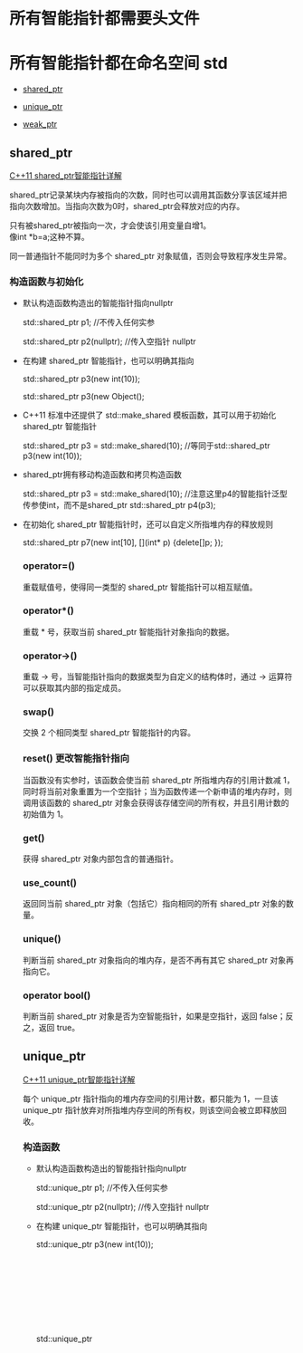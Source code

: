# 所有智能指针都需要头文件<memory>
# 所有智能指针都在命名空间 std

* [shared_ptr](#shared_ptr)

* [unique_ptr](#unique_ptr)

* [weak_ptr](#weak_ptr)

## shared_ptr

[C++11 shared_ptr智能指针详解](http://c.biancheng.net/view/7898.html)

shared_ptr记录某块内存被指向的次数，同时也可以调用其函数分享该区域并把指向次数增加。当指向次数为0时，shared_ptr会释放对应的内存。

只有被shared_ptr被指向一次，才会使该引用变量自增1。  
像int *b=a;这种不算。

同一普通指针不能同时为多个 shared_ptr 对象赋值，否则会导致程序发生异常。


### 构造函数与初始化

* 默认构造函数构造出的智能指针指向nullptr


    std::shared_ptr<int> p1;             //不传入任何实参
    
    std::shared_ptr<int> p2(nullptr);    //传入空指针 nullptr

* 在构建 shared_ptr 智能指针，也可以明确其指向


    std::shared_ptr<int> p3(new int(10));
    
    std::shared_ptr<Object> p3(new Object();
    
* C++11 标准中还提供了 std::make_shared<T> 模板函数，其可以用于初始化 shared_ptr 智能指针


    std::shared_ptr<int> p3 = std::make_shared<int>(10);
    //等同于std::shared_ptr<int> p3(new int(10));

* shared_ptr拥有移动构造函数和拷贝构造函数


    std::shared_ptr<int> p3 = std::make_shared<int>(10);
    //注意这里p4的智能指针泛型传参使int，而不是shared_ptr
    std::shared_ptr<int> p4(p3);

* 在初始化 shared_ptr 智能指针时，还可以自定义所指堆内存的释放规则


    std::shared_ptr<int> p7(new int[10], [](int* p) {delete[]p; });

### operator=()	
重载赋值号，使得同一类型的 shared_ptr 智能指针可以相互赋值。

### operator*()	
重载 * 号，获取当前 shared_ptr 智能指针对象指向的数据。

### operator->()	
重载 -> 号，当智能指针指向的数据类型为自定义的结构体时，通过 -> 运算符可以获取其内部的指定成员。

### swap()	
交换 2 个相同类型 shared_ptr 智能指针的内容。

### reset()	 更改智能指针指向
当函数没有实参时，该函数会使当前 shared_ptr 所指堆内存的引用计数减 1，同时将当前对象重置为一个空指针；当为函数传递一个新申请的堆内存时，则调用该函数的 shared_ptr 对象会获得该存储空间的所有权，并且引用计数的初始值为 1。

### get()	
获得 shared_ptr 对象内部包含的普通指针。

### use_count()	
返回同当前 shared_ptr 对象（包括它）指向相同的所有 shared_ptr 对象的数量。

### unique()	
判断当前 shared_ptr 对象指向的堆内存，是否不再有其它 shared_ptr 对象再指向它。

### operator bool()	
判断当前 shared_ptr 对象是否为空智能指针，如果是空指针，返回 false；反之，返回 true。


## unique_ptr

[C++11 unique_ptr智能指针详解](http://c.biancheng.net/view/7909.html)

每个 unique_ptr 指针指向的堆内存空间的引用计数，都只能为 1，一旦该 unique_ptr 指针放弃对所指堆内存空间的所有权，则该空间会被立即释放回收。

### 构造函数


* 默认构造函数构造出的智能指针指向nullptr


    std::unique_ptr<int> p1;             //不传入任何实参
    
    std::unique_ptr<int> p2(nullptr);    //传入空指针 nullptr

* 在构建 unique_ptr 智能指针，也可以明确其指向


    std::unique_ptr<int> p3(new int(10));
    
    std::unique_ptr<Object> p3(new Object();
    

* unique_ptr拥有移动构造函数但是其不拥有拷贝构造函数


    std::unique_ptr<int> p3 = new int[10];
    //注意这里p4的智能指针泛型传参使int，而不是unique_ptr
    std::unique_ptr<int> p4(std::move(p3));
    
* 在初始化 unique_ptr 智能指针时，还可以自定义所指堆内存的释放规则


    std::unique_ptr<int> p7(new int[10], [](int* p) {delete[]p; });
    
    
### operator*()	
获取当前 unique_ptr 指针指向的数据。

### operator->()	
重载 -> 号，当智能指针指向的数据类型为自定义的结构体时，通过 -> 运算符可以获取其内部的指定成员。

### operator =()	
重载了 = 赋值号，从而可以将 nullptr 或者一个右值 unique_ptr 指针直接赋值给当前同类型的 unique_ptr 指针。

### operator []()	
重载了 [] 运算符，当 unique_ptr 指针指向一个数组时，可以直接通过 [] 获取指定下标位置处的数据。

### get()	
获取当前 unique_ptr 指针内部包含的普通指针。

### get_deleter()	
获取当前 unique_ptr 指针释放堆内存空间所用的规则。

### operator bool()	
unique_ptr 指针可直接作为 if 语句的判断条件，以判断该指针是否为空，如果为空，则为 false；反之为 true。

### release()	
释放当前 unique_ptr 指针对所指堆内存的所有权，但该存储空间并不会被销毁。

### reset(p)	
其中 p 表示一个普通指针，如果 p 为 nullptr，则当前 unique_ptr 也变成空指针；反之，则该函数会释放当前 unique_ptr 指针指向的堆内存（如果有），然后获取 p 所指堆内存的所有权（p 为 nullptr）。

### swap(x)	
交换当前 unique_ptr 指针和同类型的 x 指针。


## weak_ptr

weak_ptr是为了配合shared_ptr而引入的一种智能指针，像旁观者那样观测资源的使用情况，因为它不具有普通指针的行为。    

没有重载operator*和->,weak_ptr 类型指针只能访问所指的堆内存，而无法修改它。  

当 weak_ptr 类型指针的指向和某一 shared_ptr 指针相同时，weak_ptr 指针并不会使所指堆内存的引用计数加 1；  
同样，当 weak_ptr 指针被释放时，之前所指堆内存的引用计数也不会因此而减 1。

weak_ptr最大的作用就是解决shared_ptr的循环嵌套指向造成的内存泄露。
(即多个类互相指向时，shared_ptr很大可能会失效)

例：下述中Parent会指向Child,Child会指向Parent
    而且Parent和Child中的指针都是shared_ptr智能指针。

    std::weak_ptr<Parent> wpp;  
    std::weak_ptr<Child> wpc;
    {
        std::shared_ptr<Parent> p(new Parent);
        std::shared_ptr<Child> c(new Child);
        p->setChild(c);         //p指向c
        c->setPartent(p);       //c指向p
        wpp = p;
        wpc = c;
        std::cout << p.use_count() << std::endl; // 2
        std::cout << c.use_count() << std::endl; // 2
    }
    std::cout << wpp.use_count() << std::endl;  // 1，没有释放内存
    std::cout << wpc.use_count() << std::endl;  // 1，没有释放内存
    return 0;
    

    将Parent中的智能指针改为weak_ptr后结果如下
    
    std::weak_ptr<Parent> wpp;
    std::weak_ptr<Child> wpc;
    {
        std::shared_ptr<Parent> p(new Parent);
        std::shared_ptr<Child> c(new Child);
        p->setChild(c);
        c->setPartent(p);
        wpp = p;
        wpc = c;
        std::cout << p.use_count() << std::endl; // 2
        std::cout << c.use_count() << std::endl; // 1
    }
    std::cout << wpp.use_count() << std::endl;  // 0
    std::cout << wpc.use_count() << std::endl;  // 0

### 构造函数和创建指针

* 可以创建一个空 weak_ptr 指针


    std::weak_ptr<int> wp1;
    std::weak_ptr<int> wp1(nullptr);

* 拷贝构造函数

    
    std::weak_ptr<int> wp2 (wp1);
    
若 wp1 为空指针，则 wp2 也为空指针；反之，如果 wp1 指向某一 shared_ptr 指针拥有的堆内存，则 wp2 也指向该块存储空间（可以访问，但无所有权）。

* weak_ptr 指针更常用于指向某一 shared_ptr 指针拥有的堆内存，因为在构建 weak_ptr 指针对象时，可以利用已有的 shared_ptr 指针为其初始化。


    std::shared_ptr<int> sp (new int);
    std::weak_ptr<int> wp3 (sp);
由此，wp3 指针和 sp 指针有相同的指针。  
再次强调，weak_ptr 类型指针不会导致堆内存空间的引用计数增加或减少。


### operator=()	
重载 = 赋值运算符，weak_ptr 指针可以直接被 weak_ptr 或者 shared_ptr 类型指针赋值。

### swap(x)	
其中 x 表示一个同类型的 weak_ptr 类型指针，该函数可以互换 2 个同类型 weak_ptr 指针的内容。

### reset()	
将当前 weak_ptr 指针置为空指针。

### use_count()	
查看指向和当前 weak_ptr 指针观测的 shared_ptr 指针中的计数。

### expired()	
判断当前 weak_ptr 指针观测的shared_ptr是否过期
（指针为空，或者指向的堆内存已经被释放）。

### lock()	
如果当前 weak_ptr 已经过期，则该函数会返回一个空的 shared_ptr 指针；反之，该函数返回一个和当前 weak_ptr 指向相同的 shared_ptr 指针。